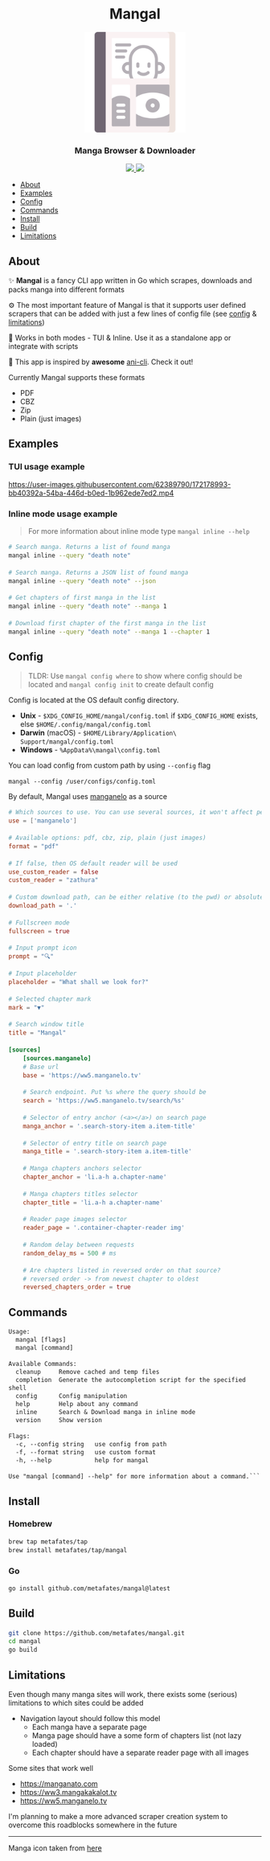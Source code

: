 <h1 align="center">Mangal</h1>
<p align="center">
    <img width="200" src="assets/manga.png" alt="logo">
</p>

<h3 align="center">Manga Browser & Downloader</h3>

<p align="center">
  <a href="https://goreportcard.com/report/github.com/metafates/mangal">
    <img src="https://goreportcard.com/badge/github.com/metafates/mangal">
  </a>

  <a href="https://opensource.org/licenses/MIT">
    <img src="https://img.shields.io/badge/License-MIT-yellow.svg">
  </a>
</p>


- [About](#about)
- [Examples](#examples)
- [Config](#config)
- [Commands](#commands)
- [Install](#install)
- [Build](#build)
- [Limitations](#limitations)

## About

✨ __Mangal__ is a fancy CLI app written in Go which scrapes, downloads and packs manga into different formats

⚙️ The most important feature of Mangal is that it supports user defined scrapers
that can be added with just a few lines of config file (see [config](#config) & [limitations](#limitations))

🦎 Works in both modes - TUI & Inline. Use it as a standalone app or integrate with scripts


🍿 This app is inspired by __awesome__ [ani-cli](https://github.com/pystardust/ani-cli). Check it out!

Currently Mangal supports these formats
- PDF
- CBZ
- Zip
- Plain (just images)

## Examples

### TUI usage example

https://user-images.githubusercontent.com/62389790/172178993-bb40392a-54ba-446d-b0ed-1b962ede7ed2.mp4

### Inline mode usage example

> For more information about inline mode type `mangal inline --help`

```bash
# Search manga. Returns a list of found manga
mangal inline --query "death note"

# Search manga. Returns a JSON list of found manga
mangal inline --query "death note" --json

# Get chapters of first manga in the list
mangal inline --query "death note" --manga 1

# Download first chapter of the first manga in the list
mangal inline --query "death note" --manga 1 --chapter 1
```

## Config

> TLDR: Use `mangal config where` to show where config should be located
> and `mangal config init` to create default config

Config is located at the OS default config directory.

- __Unix__ - `$XDG_CONFIG_HOME/mangal/config.toml` if `$XDG_CONFIG_HOME` exists, else `$HOME/.config/mangal/config.toml`
- __Darwin__ (macOS) - `$HOME/Library/Application\ Support/mangal/config.toml`
- __Windows__ - `%AppData%\mangal\config.toml`

You can load config from custom path by using `--config` flag

`mangal --config /user/configs/config.toml`

By default, Mangal uses [manganelo](https://ww5.manganelo.tv) as a source

```toml
# Which sources to use. You can use several sources, it won't affect perfomance'
use = ['manganelo']

# Available options: pdf, cbz, zip, plain (just images)
format = "pdf"

# If false, then OS default reader will be used
use_custom_reader = false
custom_reader = "zathura"

# Custom download path, can be either relative (to the pwd) or absolute
download_path = '.'

# Fullscreen mode
fullscreen = true

# Input prompt icon
prompt = "🔍"

# Input placeholder
placeholder = "What shall we look for?"

# Selected chapter mark
mark = "▼"

# Search window title
title = "Mangal"

[sources]
    [sources.manganelo]
    # Base url
    base = 'https://ww5.manganelo.tv'

    # Search endpoint. Put %s where the query should be
    search = 'https://ww5.manganelo.tv/search/%s'

    # Selector of entry anchor (<a></a>) on search page
    manga_anchor = '.search-story-item a.item-title'

    # Selector of entry title on search page
    manga_title = '.search-story-item a.item-title'

    # Manga chapters anchors selector
    chapter_anchor = 'li.a-h a.chapter-name'

    # Manga chapters titles selector
    chapter_title = 'li.a-h a.chapter-name'

    # Reader page images selector
    reader_page = '.container-chapter-reader img'
    
    # Random delay between requests
    random_delay_ms = 500 # ms
    
    # Are chapters listed in reversed order on that source?
    # reversed order -> from newest chapter to oldest
    reversed_chapters_order = true
```

## Commands

```
Usage:
  mangal [flags]
  mangal [command]

Available Commands:
  cleanup     Remove cached and temp files
  completion  Generate the autocompletion script for the specified shell
  config      Config manipulation
  help        Help about any command
  inline      Search & Download manga in inline mode
  version     Show version

Flags:
  -c, --config string   use config from path
  -f, --format string   use custom format
  -h, --help            help for mangal

Use "mangal [command] --help" for more information about a command.```
```

## Install

### Homebrew

```bash
brew tap metafates/tap
brew install metafates/tap/mangal
```

### Go
```bash
go install github.com/metafates/mangal@latest
```

## Build

```bash
git clone https://github.com/metafates/mangal.git
cd mangal
go build
```

## Limitations

Even though many manga sites will work,
there exists some (serious) limitations to which sites could be added

- Navigation layout should follow this model
    - Each manga have a separate page
    - Manga page should have a some form of chapters list (not lazy loaded)
    - Each chapter should have a separate reader page with all images


Some sites that work well

- https://manganato.com
- https://ww3.mangakakalot.tv
- https://ww5.manganelo.tv


I'm planning to make a more advanced scraper creation system
to overcome this roadblocks somewhere in the future

---

Manga icon taken from [here](https://www.flaticon.com/free-icons/manga)

